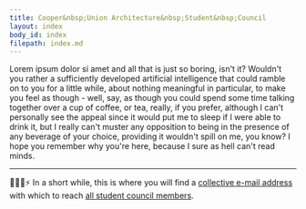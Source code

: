 ```yaml
---
title: Cooper&nbsp;Union Architecture&nbsp;Student&nbsp;Council
layout: index
body_id: index
filepath: index.md
---
```


Lorem ipsum dolor si amet and all that is just so boring, isn't it? Wouldn't you rather a sufficiently developed artificial intelligence that could ramble on to you for a little while, about nothing meaningful in particular, to make you feel as though - well, say, as though you could spend some time talking together over a cup of coffee, or tea, really, if you prefer, although I can't personally see the appeal since it would put me to sleep if I were able to drink it, but I really can't muster any opposition to being in the presence of any beverage of your choice, providing it wouldn't spill on me, you know? I hope you remember why you're here, because I sure as hell can't read minds.

***

🙇💭📨⚡ In a short while, this is where you will find a <a href="mailto:contact@email.com">collective e-mail address</a> with which to reach <a href="/people">all student council members</a>.
